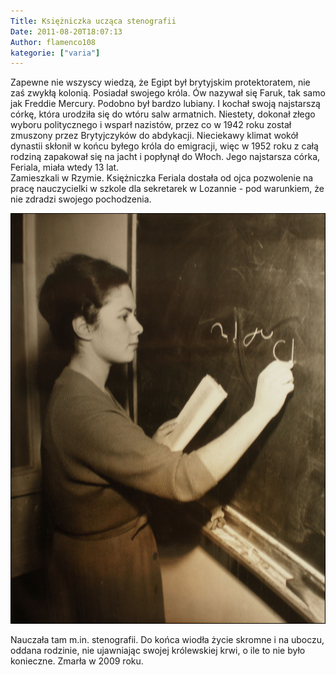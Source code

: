 ```yaml
---
Title: Księżniczka ucząca stenografii
Date: 2011-08-20T18:07:13
Author: flamenco108
kategorie: ["varia"]
---
```


Zapewne nie wszyscy wiedzą, że Egipt był brytyjskim protektoratem, nie
zaś zwykłą kolonią. Posiadał swojego króla. Ów nazywał się Faruk, tak samo
jak Freddie Mercury. Podobno był bardzo lubiany. I kochał swoją
najstarszą córkę, która urodziła się do wtóru salw armatnich. Niestety,
dokonał złego wyboru politycznego i wsparł nazistów, przez co w 1942
roku został zmuszony przez Brytyjczyków do abdykacji. Nieciekawy klimat
wokół dynastii skłonił w końcu byłego króla do emigracji, więc w 1952
roku z całą rodziną zapakował się na jacht i popłynął do Włoch. Jego
najstarsza córka, Feriala, miała wtedy 13 lat.  
Zamieszkali w Rzymie. Księżniczka Feriala dostała od ojca pozwolenie na
pracę nauczycielki w szkole dla sekretarek w Lozannie - pod warunkiem,
że nie zdradzi swojego pochodzenia.

![](3213731985_5183a1056f_o.jpg)



Nauczała tam m.in. stenografii. Do końca wiodła życie skromne i na
uboczu, oddana rodzinie, nie ujawniając swojej królewskiej krwi, o ile
to nie było konieczne. Zmarła w 2009 roku.
